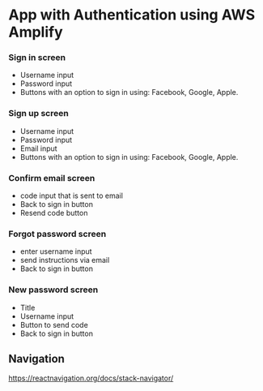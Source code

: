 # App with Authentication using AWS Amplify

### Sign in screen

- Username input
- Password input
- Buttons with an option to sign in using: Facebook, Google, Apple.

### Sign up screen

- Username input
- Password input
- Email input
- Buttons with an option to sign in using: Facebook, Google, Apple.

### Confirm email screen

- code input that is sent to email
- Back to sign in button
- Resend code button

### Forgot password screen

- enter username input
- send instructions via email
- Back to sign in button

### New password screen

- Title
- Username input
- Button to send code
- Back to sign in button

## Navigation

https://reactnavigation.org/docs/stack-navigator/
